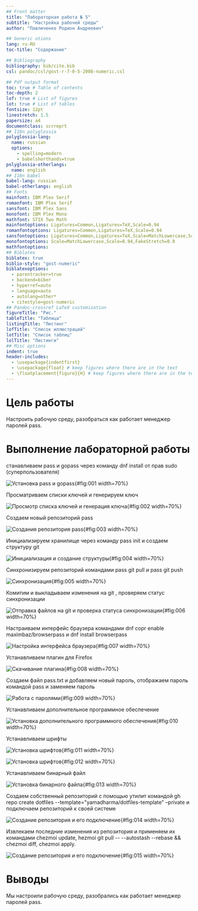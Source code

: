```yaml
---
## Front matter
title: "Лабораторная работа № 5"
subtitle: "Настройка рабочей среды"
author: "Павличенко Родион Андреевич"

## Generic otions
lang: ru-RU
toc-title: "Содержание"

## Bibliography
bibliography: bib/cite.bib
csl: pandoc/csl/gost-r-7-0-5-2008-numeric.csl

## Pdf output format
toc: true # Table of contents
toc-depth: 2
lof: true # List of figures
lot: true # List of tables
fontsize: 12pt
linestretch: 1.5
papersize: a4
documentclass: scrreprt
## I18n polyglossia
polyglossia-lang:
  name: russian
  options:
	- spelling=modern
	- babelshorthands=true
polyglossia-otherlangs:
  name: english
## I18n babel
babel-lang: russian
babel-otherlangs: english
## Fonts
mainfont: IBM Plex Serif
romanfont: IBM Plex Serif
sansfont: IBM Plex Sans
monofont: IBM Plex Mono
mathfont: STIX Two Math
mainfontoptions: Ligatures=Common,Ligatures=TeX,Scale=0.94
romanfontoptions: Ligatures=Common,Ligatures=TeX,Scale=0.94
sansfontoptions: Ligatures=Common,Ligatures=TeX,Scale=MatchLowercase,Scale=0.94
monofontoptions: Scale=MatchLowercase,Scale=0.94,FakeStretch=0.9
mathfontoptions:
## Biblatex
biblatex: true
biblio-style: "gost-numeric"
biblatexoptions:
  - parentracker=true
  - backend=biber
  - hyperref=auto
  - language=auto
  - autolang=other*
  - citestyle=gost-numeric
## Pandoc-crossref LaTeX customization
figureTitle: "Рис."
tableTitle: "Таблица"
listingTitle: "Листинг"
lofTitle: "Список иллюстраций"
lotTitle: "Список таблиц"
lolTitle: "Листинги"
## Misc options
indent: true
header-includes:
  - \usepackage{indentfirst}
  - \usepackage{float} # keep figures where there are in the text
  - \floatplacement{figure}{H} # keep figures where there are in the text
---
```


# Цель работы

Настроить рабочую среду, разобраться как работает менеджер паролей pass.


# Выполнение лабораторной работы

станавливаем pass и gopass через команду dnf install от прав sudo (суперпользователя)

![Установка pass и gopass](image/1.png){#fig:001 width=70%}

Просматриваем списки ключей и генерируем ключ

![Просмотр списка ключей и генерация ключа](image/2.png){#fig:002 width=70%}

Создаем новый репозиторий pass

![Создания репозитория pass](image/3.png){#fig:003 width=70%}

Инициализируем хранилище через команду pass init и создаем структуру git

![Инициализация и создание структуры](image/4.png){#fig:004 width=70%}

Синхронизируем репозиторий командами pass git pull и pass git push

![Синхронизация](image/5.png){#fig:005 width=70%}

Комитим и выкладываем изменения на git , проверяем статус синхронизации

![Отправка файлов на git и проверка статуса синхронизации](image/6.png){#fig:006 width=70%}

Настраиваем интерфейс браузера командами dnf copr enable maximbaz/browserpass и dnf install browserpass

![Настройка интерфейса браузера](image/7.png){#fig:007 width=70%}

Устанавливаем плагин для Firefox

![Скачивание плагина](image/8.png){#fig:008 width=70%}

Создаем файл pass.txt и добавляем новый пароль, отображаем пароль командой pass и заменяем пароль

![Работа с паролями](image/9.png){#fig:009 width=70%}

Устанавливаем дополнительное программное обеспечение

![ Установка дополнительного программного обеспечения](image/10.png){#fig:010 width=70%}

Устанавливаем шрифты

![ Установка шрифтов](image/11.png){#fig:011 width=70%}

![ Установка шрифтов](image/12.png){#fig:012 width=70%}

Устанавливаем бинарный файл

![ Установка бинарного файла](image/13.png){#fig:013 width=70%}

Создаем собственный репозиторий с помощью утилит командой gh repo create dotfiles --template="yamadharma/dotfiles-template" –private и подключаем репозиторий к своей системе

![Создание репозитория и его подключение](image/14.png){#fig:014 width=70%}

Извлекаем последние изменения из репозитория и применяем их командами chezmoi update, hezmoi git pull -- --autostash --rebase && chezmoi diff, chezmoi apply.

![Создание репозитория и его подключение](image/15.png){#fig:015 width=70%}

# Выводы

Мы настроили рабочую среду, разобрались как работает менеджер паролей pass.



